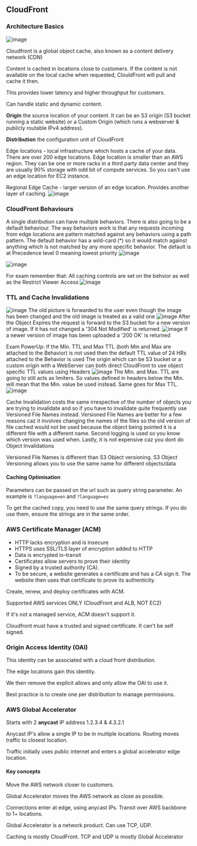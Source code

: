 ## CloudFront

### Architecture Basics
![image](https://user-images.githubusercontent.com/33827177/147512595-058f8296-79a6-42fa-a8fc-f4a4b5314669.png)

Cloudfront is a global object cache, also known as a content delivery network (CDN)

Content is cached in locations close to customers.
If the content is not available on the local cache when requested, ClouldFront
will pull and cache it then.

This provides lower latency and higher throughput for customers.

Can handle static and dynamic content.

**Origin**  the source location of your content. It can be an S3 origin 
(S3 bucket running a static website) or a Custom Origin (which runs a webserver
& publicly routable IPv4 address).

**Distribution** the configuration unit of CloudFront

Edge locations - local infrastructure which hosts a cache of your data.
There are over 200 edge locations. Edge location is smaller than an AWS region.
They can be one or more racks in a third party data center and they are usually
90% storage with odd bit of compute services. So you can't use an edge location 
for EC2 instance.

Regional Edge Cache - larger version of an edge location. Provides
another layer of caching.
![image](https://user-images.githubusercontent.com/33827177/147513886-e4d9021b-0f7e-47ff-bf58-ec557a2594d0.png)

### CloudFront Behaviours
A single distribution can have multiple behaviors. There is also going to be a default behaviour.
The way behaviors work is that any requests incoming from edge locations are pattern matched against
any behaviors using a path pattern. The default behavior has a wild-card (*) so it would match against anything
which is not matched by any more specific behavior. The default is at Precedence level 0 meaning lowest priority
![image](https://user-images.githubusercontent.com/33827177/147514464-d8a5ea2f-c368-405a-8a6f-603d48578a78.png)

![image](https://user-images.githubusercontent.com/33827177/147514498-ef99141f-e60a-4ac2-9c09-73a6f29081d5.png)

For exam remember that:
All caching controls are set on the behvior as well as the Restrict Viewer Access
![image](https://user-images.githubusercontent.com/33827177/147514628-21617978-5f15-4cea-b59c-070dbe9a718c.png)

### TTL and Cache Invalidations
![image](https://user-images.githubusercontent.com/33827177/147515599-2242f897-1909-4c4f-b44c-76c3e3469860.png)
The old picture is forwarded to the user even though the image has been changed and the old image is treated as a valid one
![image](https://user-images.githubusercontent.com/33827177/147515674-746f9849-88b2-43d1-8f84-5ee8e79296c2.png)
After the Object Expires the request is forward to the S3 bucket for a new version of image. If it has not changed a '304 Not
Modified' is returned. 
![image](https://user-images.githubusercontent.com/33827177/147515801-94193d59-b7b7-4ae4-973a-a7090845c78e.png)
If a newer version of image has been uploaded a '200 OK' is returned

Exam PowerUp:
If the Min. TTL and Max TTL (both Min and Max are attached to the Behavior)
is not used then the default TTL value of 24 HRs attached to the Behavior is used
The origin which can be S3 bucket or a custom origin with a WebServer can both direct 
CloudFront to use object specific TTL values using Headers
![image](https://user-images.githubusercontent.com/33827177/147516177-c37ac70b-ee1a-4f00-8bda-5d0f34743c63.png)
The Min. and Max. TTL are going to still acts as limiters. So values defined in headers below the Min. will mean that
the Min. value be used instead. Same goes for Max TTL.
![image](https://user-images.githubusercontent.com/33827177/147516537-e07eefae-2256-4ff0-94d9-b3d45b0aa53a.png)

Cache Invalidation costs the same irrespective of the number of objects you are trying to invalidate and so if you have to
invalidate quite frequently use Versioned File Names instead. Versioned File Names are better for a few reasons caz it involves 
changing the names of the files so the old version of file cached would not be used because the object being pointed it is a different file 
with a different name. Second logging is used so you know which version was used when. Lastly, it is not expensive caz you dont do Object Invalidations

Versioned File Names is different than S3 Object versioning. S3 Object Versioning allows you to use the same name for different objects/data

#### Caching Optimisation

Parameters can be passed on the url such as query string parameter.
An example is `?language=en` and `?language=es`

To get the cached copy, you need to use the same query strings. If you do
use them, ensure the strings are in the same order.

### AWS Certificate Manager (ACM)

- HTTP lacks encryption and is insecure
- HTTPS uses SSL/TLS layer of encryption added to HTTP
- Data is encrypted in-transit
- Certificates allow servers to prove their identity
- Signed by a trusted authority (CA).
- To be secure, a website generates a certificate and has a CA sign it. The
website then uses that certificate to prove its authenticity.

Create, renew, and deploy certificates with ACM.

Supported AWS services ONLY (CloudFront and ALB, NOT EC2)

If it's not a managed service, ACM doesn't support it.

Cloudfront must have a trusted and signed certificate. It can't be self signed.

### Origin Access Identity (OAI)

This identity can be associated with a cloud front distribution.

The edge locations gain this identity.

We then remove the explicit allows and only allow the OAI to use it.

Best practice is to create one per distribution to manage permissions.

### AWS Global Accelerator

Starts with 2 **anycast** IP address
1.2.3.4 & 4.3.2.1

Anycast IP's allow a single IP to be in multiple locations.
Routing moves traffic to closest location.

Traffic initially uses public internet and enters a global
accelerator edge location.

#### Key concepts

Move the AWS network closer to customers.

Global Accelerator moves the AWS network as close as possible.

Connections enter at edge, using anycast IPs. Transit over AWS backbone to 1+
locations.

Global Accelerator is a network product. Can use TCP, UDP.

Caching is mostly CloudFront. TCP and UDP is mostly Global Accelerator
